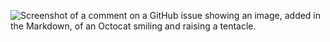 ![Screenshot of a comment on a GitHub issue showing an image, added in the Markdown, of an Octocat smiling and raising a tentacle.](h[ttps://images.app.goo.gl/4UunYJJxGwe2Ettn6](https://www.google.com/url?sa=i&url=https%3A%2F%2Fstock.adobe.com%2Fsearch%3Fk%3Dbeach&psig=AOvVaw1NDngAjvPQTgRVLRBxOI4L&ust=1726208431463000&source=images&cd=vfe&opi=89978449&ved=2ahUKEwiy9pjU4byIAxXLQlUIHe_4LYwQjRx6BAgAEBg))
